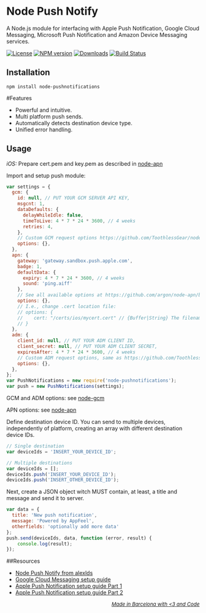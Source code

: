 Node Push Notify
========

A Node.js module for interfacing with Apple Push Notification, Google Cloud Messaging, Microsoft Push Notification and Amazon Device Messaging services.

[![License](http://img.shields.io/badge/license-MIT-blue.svg?style=flat)](https://npmjs.org/package/node-pushnotifications)
[![NPM version](http://img.shields.io/npm/v/node-pushnotifications.svg?style=flat)](https://npmjs.org/package/node-pushnotifications)
[![Downloads](http://img.shields.io/npm/dm/node-pushnotifications.svg?style=flat)](https://npmjs.org/package/node-pushnotifications)
[![Build Status](http://img.shields.io/travis/appfeel/node-pushnotifications.svg?style=flat)](https://travis-ci.org/appfeel/node-pushnotifications)

## Installation 
```
npm install node-pushnotifications
```

#Features

- Powerful and intuitive.
- Multi platform push sends.
- Automatically detects destination device type.
- Unified error handling.

## Usage 

*iOS:* Prepare cert.pem and key.pem as described in [node-apn](https://github.com/argon/node-apn/wiki/Preparing-Certificates)

Import and setup push module:
```js
var settings = {
  gcm: {
    id: null, // PUT YOUR GCM SERVER API KEY,
    msgcnt: 1,
    dataDefaults: {
      delayWhileIdle: false,
      timeToLive: 4 * 7 * 24 * 3600, // 4 weeks
      retries: 4,
    },
    // Custom GCM request options https://github.com/ToothlessGear/node-gcm#custom-gcm-request-options
    options: {},
  },
  apn: {
    gateway: 'gateway.sandbox.push.apple.com',
    badge: 1,
    defaultData: {
      expiry: 4 * 7 * 24 * 3600, // 4 weeks
      sound: 'ping.aiff'
    },
    // See all available options at https://github.com/argon/node-apn/blob/master/doc/connection.markdown
    options: {},
    // I.e., change .cert location file:
    // options: {
    //    cert: "/certs/ios/mycert.cert" // {Buffer|String} The filename of the connection certificate to load from disk, or a Buffer/String containing the certificate data. (Defaults to: cert.pem)
    // }
  },
  adm: {
    client_id: null, // PUT YOUR ADM CLIENT ID,
    client_secret: null, // PUT YOUR ADM CLIENT SECRET,
    expiresAfter: 4 * 7 * 24 * 3600, // 4 weeks
    // Custom ADM request options, same as https://github.com/ToothlessGear/node-gcm#custom-gcm-request-options
    options: {},
  },
};
var PushNotifications = new require('node-pushnotifications');
var push = new PushNotifications(settings);
```

GCM and ADM options: see [node-gcm](https://github.com/ToothlessGear/node-gcm#custom-gcm-request-options)

APN options: see [node-apn](https://github.com/argon/node-apn/blob/master/doc/connection.markdown)


Define destination device ID. You can send to multiple devices, independently of platform, creating an array with different destination device IDs.
```js
// Single destination
var deviceIds = 'INSERT_YOUR_DEVICE_ID';

// Multiple destinations
var deviceIds = [];
deviceIds.push('INSERT_YOUR_DEVICE_ID');
deviceIds.push('INSERT_OTHER_DEVICE_ID');
```

Next, create a JSON object witch MUST contain, at least, a title and message and send it to server. 
```js
var data = {
  title: 'New push notification',
  message: 'Powered by AppFeel',
  otherfields: 'optionally add more data'
};
push.send(deviceIds, data, function (error, result) {
	console.log(result);
});
```


##Resources

- [Node Push Notify from alexlds](https://github.com/alexlds/node-push-notify)
- [Google Cloud Messaging setup guide](http://aerogear.org/docs/guides/aerogear-push-android/google-setup/)
- [Apple Push Notification setup guide Part 1](http://aerogear.org/docs/guides/aerogear-push-ios/app-id-ssl-certificate-apns/)
- [Apple Push Notification setup guide Part 2](https://github.com/argon/node-apn/wiki/Preparing-Certificates)

*<p style="font-size: small;" align="right"><a color="#232323;" href="http://appfeel.com">Made in Barcelona with <span color="#FCB"><3</span> and <span color="#BBCCFF">Code</span></a></p>*
